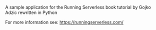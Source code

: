 A sample application for the Running Serverless book tutorial by Gojko Adzic rewritten in Python

For more information see: https://runningserverless.com/
